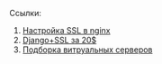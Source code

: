 Ссылки:

1. [Настройка SSL в nginx](http://blog.djangofan.ru/2012/04/ssl-nginx.html)
2. [Django+SSL за 20$](http://blog.jetfix.ru/post/django-ssl-za-20)
3. [Подборка витруальных серверов](http://poiskvps.ru/index.php?search_price_max=270&search_virtualization%5B%5D=4&search_os%5B%5D=3&search_payment_method%5B%5D=5)